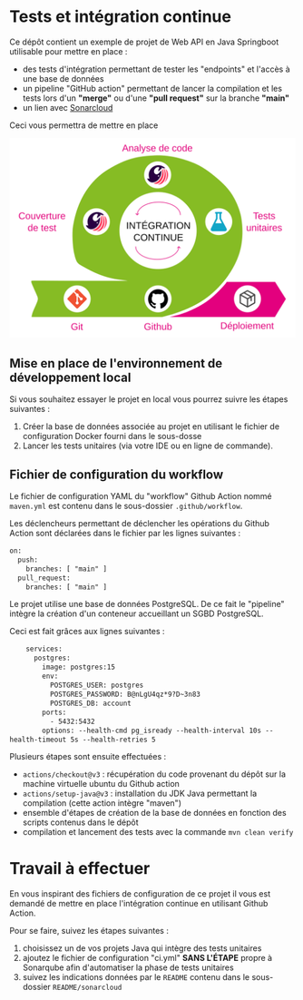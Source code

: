 # Tests et intégration continue

Ce dépôt contient un exemple de projet de Web API en Java Springboot utilisable pour mettre en place :
- des tests d'intégration permettant de tester les "endpoints" et l'accès à une base de données
- un pipeline "GitHub action" permettant de lancer la compilation et les tests lors d'un **"merge"** ou d'une **"pull request"** sur la branche **"main"**
- un lien avec [Sonarcloud](https://sonarcloud.io/)

Ceci vous permettra de mettre en place

![Schéma de principe de fonctionnement du CI avec Github et Sonarqube](./ci.svg)

## Mise en place de l'environnement de développement local

Si vous souhaitez essayer le projet en local vous pourrez suivre les étapes suivantes :
1. Créer la base de données associée au projet en utilisant le fichier de configuration Docker fourni dans le sous-dosse
2. Lancer les tests unitaires (via votre IDE ou en ligne de commande).

## Fichier de configuration du workflow

Le fichier de configuration YAML du "workflow" Github Action nommé `maven.yml` est contenu dans le sous-dossier `.github/workflow`.

Les déclencheurs permettant de déclencher les opérations du Github Action sont déclarées dans le fichier par les lignes suivantes :
```
on:
  push:
    branches: [ "main" ]
  pull_request:
    branches: [ "main" ]
```

Le projet utilise une base de données PostgreSQL. De ce fait le "pipeline" intègre la création d'un conteneur accueillant un SGBD PostgreSQL.

Ceci est fait grâces aux lignes suivantes :
```
    services:
      postgres:
        image: postgres:15
        env:
          POSTGRES_USER: postgres
          POSTGRES_PASSWORD: B@nLgU4qz*9?D~3n83
          POSTGRES_DB: account
        ports:
          - 5432:5432
        options: --health-cmd pg_isready --health-interval 10s --health-timeout 5s --health-retries 5
```

Plusieurs étapes sont ensuite effectuées :
- `actions/checkout@v3` : récupération du code provenant du dépôt sur la machine virtuelle ubuntu du Github action
- `actions/setup-java@v3` : installation du JDK Java permettant la compilation (cette action intègre "maven")
- ensemble d'étapes de création de la base de données en fonction des scripts contenus dans le dépôt
- compilation et lancement des tests avec la commande `mvn clean verify`

# Travail à effectuer

En vous inspirant des fichiers de configuration de ce projet il vous est demandé de mettre en place l'intégration continue en utilisant Github Action.

Pour se faire, suivez les étapes suivantes :
1. choisissez un de vos projets Java qui intègre des tests unitaires
2. ajoutez le fichier de configuration "ci.yml" **SANS L'ÉTAPE** propre à Sonarqube afin d'automatiser la phase de tests unitaires
3. suivez les indications données par le `README` contenu dans le sous-dossier `README/sonarcloud`